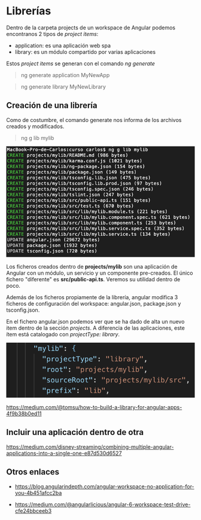 # Librerías

Dentro de la carpeta projects de un workspace de Angular podemos encontranos 2 tipos de *project items*:

- application: es una aplicación web spa
- library: es un módulo compartido por varias aplicaciones

Estos *project items* se generan con el comando *ng generate*

> ng generate application MyNewApp

> ng generate library MyNewLibrary

## Creación de una librería

Como de costumbre, el comando generate nos informa de los archivos creados y modificados.

> ng g lib mylib

![Resultado del comando ng g lib](img/generate-lib.png "Resultado del comando ng g lib")

Los ficheros creados dentro de **projects/mylib** son una aplicación de Angular con un módulo, un servicio y un componente pre-creados. El único fichero "diferente" es **src/public-api.ts**. Veremos su utilidad dentro de poco.

Además de los ficheros propiamente de la librería, angular modifica 3 ficheros de configuración del workspace: angular.json, package.json y tsconfig.json.

En el fichero angular.json podemos ver que se ha dado de alta un nuevo item dentro de la sección *projects*. A diferencia de las aplicaciones, este ítem está catalogado con *projectType: library*.

![Resultado del comando ng g lib](img/lib-angularjson.png "Resultado del comando ng g lib")


https://medium.com/@tomsu/how-to-build-a-library-for-angular-apps-4f9b38b0ed11

## Incluir una aplicación dentro de otra

https://medium.com/disney-streaming/combining-multiple-angular-applications-into-a-single-one-e87d530d6527

## Otros enlaces

- https://blog.angularindepth.com/angular-workspace-no-application-for-you-4b451afcc2ba

- https://medium.com/@angularlicious/angular-6-workspace-test-drive-cfe24bbceeb3
